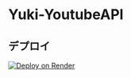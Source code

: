# Yuki-YoutubeAPI
## デプロイ
[![Deploy on Render](https://render.com/images/deploy-to-render-button.svg)](https://render.com/deploy?repo=https://github.com/chito-jp/Yuki-YoutubeAPI)

